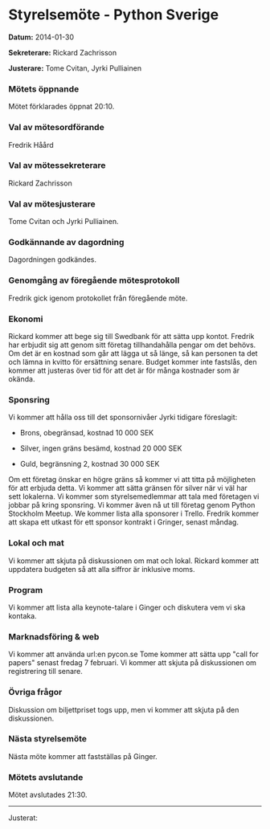 # Styrelsemöte - Python Sverige

**Datum:** 2014-01-30

**Sekreterare:** Rickard Zachrisson

**Justerare:** Tome Cvitan, Jyrki Pulliainen
   
### Mötets öppnande

Mötet förklarades öppnat 20:10.

### Val av mötesordförande

Fredrik Håård

### Val av mötessekreterare

Rickard Zachrisson

### Val av mötesjusterare

Tome Cvitan och Jyrki Pulliainen.

### Godkännande av dagordning

Dagordningen godkändes.

### Genomgång av föregående mötesprotokoll

Fredrik gick igenom protokollet från föregående möte.

### Ekonomi

Rickard kommer att bege sig till Swedbank för att sätta upp kontot.
Fredrik har erbjudit sig att genom sitt företag tillhandahålla pengar om det behövs. Om det är en kostnad som går att lägga ut så länge, så kan personen ta det och lämna in kvitto för ersättning senare.
Budget kommer inte fastslås, den kommer att justeras över tid för att det är för många kostnader som är okända.

### Sponsring

Vi kommer att hålla oss till det sponsornivåer Jyrki tidigare föreslagit:
* Brons, obegränsad, kostnad 10 000 SEK

* Silver, ingen gräns besämd, kostnad 20 000 SEK

* Guld, begränsning 2, kostnad 30 000 SEK

Om ett företag önskar en högre gräns så kommer vi att titta på möjligheten för att erbjuda detta.
Vi kommer att sätta gränsen för silver när vi väl har sett lokalerna.
Vi kommer som styrelsemedlemmar att tala med företagen vi jobbar på kring sponsring.
Vi kommer även nå ut till företag genom Python Stockholm Meetup.
We kommer lista alla sponsorer i Trello.
Fredrik kommer att skapa ett utkast för ett sponsor kontrakt i Gringer, senast måndag.

### Lokal och mat

Vi kommer att skjuta på diskussionen om mat och lokal.
Rickard kommer att uppdatera budgeten så att alla siffror är inklusive moms.

### Program

Vi kommer att lista alla keynote-talare i Ginger och diskutera vem vi ska kontaka.

### Marknadsföring & web

Vi kommer att använda url:en pycon.se
Tome kommer att sätta upp "call for papers" senast fredag 7 februari.
Vi kommer att skjuta på diskussionen om registrering till senare.

### Övriga frågor
Diskussion om biljettpriset togs upp, men vi kommer att skjuta på den diskussionen.

### Nästa styrelsemöte

Nästa möte kommer att fastställas på Ginger.

### Mötets avslutande

Mötet avslutades 21:30.

----

Justerat: 
